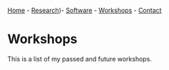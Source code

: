 [Home](index) - [Research](research))- [Software](software) - [Workshops](workshops) - [Contact](contact)

# Workshops

This is a list of my passed and future workshops. 
